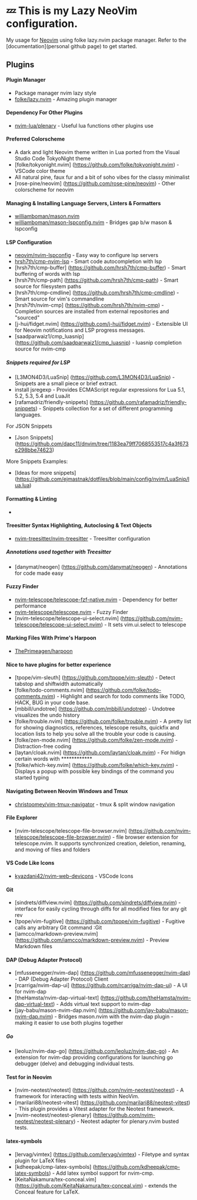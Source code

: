 # 💤 This is my Lazy NeoVim configuration.

My usage for [Neovim](https://github.com/neovim/neovim) using folke lazy.nvim package manager. 
Refer to the [documentation](personal github page) to get started.

## Plugins

#### Plugin Manager
- Package manager nvim lazy style 
- [folke/lazy.nvim](https://github.com/folke/lazy.nvim) - Amazing plugin manager

#### Dependency For Other Plugins
- [nvim-lua/plenary](https://github.com/nvim-lua/plenary.nvim) - Useful lua functions other plugins use
	
#### Preferred Colorscheme
- A dark and light Neovim theme written in Lua ported from the Visual Studio Code TokyoNight theme
- [folke/tokyonight.nvim] (https://github.com/folke/tokyonight.nvim) - VSCode color theme
- All natural pine, faux fur and a bit of soho vibes for the classy minimalist
- [rose-pine/neovim] (https://github.com/rose-pine/neovim) - Other colorscheme for neovim

#### Managing & Installing Language Servers, Linters & Formatters
- [williamboman/mason.nvim](https://github.com/williamboman/mason.nvim)
- [williamboman/mason-lspconfig.nvim](https://github.com/williamboman/mason-lspconfig.nvim) - Bridges gap b/w mason & lspconfig

#### LSP Configuration
- [neovim/nvim-lspconfig](https://github.com/neovim/nvim-lspconfig) - Easy way to configure lsp servers
- [hrsh7th/cmp-nvim-lsp](https://github.com/hrsh7th/cmp-nvim-lsp) - Smart code autocompletion with lsp
- [hrsh7th/cmp-buffer] (https://github.com/hrsh7th/cmp-buffer) - Smart buffering of words with lsp
- [hrsh7th/cmp-path] (https://github.com/hrsh7th/cmp-path) - Smart source for filesystem paths
- [hrsh7th/cmp-cmdline] (https://github.com/hrsh7th/cmp-cmdline) - Smart source for vim's commandline
- [hrsh7th/nvim-cmp] (https://github.com/hrsh7th/nvim-cmp) - Completion sources are installed from external repositories and "sourced"
- [j-hui/fidget.nvim] (https://github.com/j-hui/fidget.nvim) - Extensible UI for Neovim notifications and LSP progress messages.
- [saadparwaiz1/cmp_luasnip] (https://github.com/saadparwaiz1/cmp_luasnip) - luasnip completion source for nvim-cmp
		
##### Snippets required for LSP
- [L3MON4D3/LuaSnip] (https://github.com/L3MON4D3/LuaSnip) - Snippets are a small piece or brief extract.
- install jsregexp - Provides ECMAScript regular expressions for Lua 5.1, 5.2, 5.3, 5.4 and LuaJit
- [rafamadriz/friendly-snippets] (https://github.com/rafamadriz/friendly-snippets) - Snippets collection for a set of different programming languages.

For JSON Snippets
- [Json Snippets] (https://github.com/dapc11/dnvim/tree/1183ea79ff7068553517c4a3f673e298bbe74623)

More Snippets Examples:
- [Ideas for more snippets] (https://github.com/ejmastnak/dotfiles/blob/main/config/nvim/LuaSnip/lua.lua)

#### Formatting & Linting
- 
#### Treesitter Syntax Highlighting, Autoclosing & Text Objects
- [nvim-treesitter/nvim-treesitter](https://github.com/nvim-treesitter/nvim-treesitter) - Treesitter configuration

##### Annotations used together with Treesitter
- [danymat/neogen] (https://github.com/danymat/neogen) - Annotations for code made easy

#### Fuzzy Finder
- [nvim-telescope/telescope-fzf-native.nvim](https://github.com/nvim-telescope/telescope-fzf-native.nvim) - Dependency for better performance
- [nvim-telescope/telescope.nvim](https://github.com/nvim-telescope/telescope.nvim) - Fuzzy Finder
- [nvim-telescope/telescope-ui-select.nvim] (https://github.com/nvim-telescope/telescope-ui-select.nvim) - It sets vim.ui.select to telescope

#### Marking Files With Prime's Harpoon
- [ThePrimeagen/harpoon](https://github.com/ThePrimeagen/harpoon)

#### Nice to have plugins for better experience
- [tpope/vim-sleuth] (https://github.com/tpope/vim-sleuth) - Detect tabstop and shiftwidth automatically
- [folke/todo-comments.nvim] (https://github.com/folke/todo-comments.nvim) - Highlight and search for todo comments like TODO, HACK, BUG in your code base.
- [mbbill/undotree] (https://github.com/mbbill/undotree) - Undotree visualizes the undo history
- [folke/trouble.nvim] (https://github.com/folke/trouble.nvim) - A pretty list for showing diagnostics, references, telescope results, quickfix and location lists to help you solve all the trouble your code is causing.
- [folke/zen-mode.nvim] (https://github.com/folke/zen-mode.nvim) - Distraction-free coding
- [laytan/cloak.nvim] (https://github.com/laytan/cloak.nvim) - For hidign certain words with ************
- [folke/which-key.nvim] (https://github.com/folke/which-key.nvim) - Displays a popup with possible key bindings of the command you started typing

#### Navigating Between Neovim Windows and Tmux
- [christoomey/vim-tmux-navigator](https://github.com/christoomey/vim-tmux-navigator) - tmux & split window navigation

#### File Explorer
- [nvim-telescope/telescope-file-browser.nvim] (https://github.com/nvim-telescope/telescope-file-browser.nvim) - file browser extension for telescope.nvim. It supports synchronized creation, deletion, renaming, and moving of files and folders
  
#### VS Code Like Icons
- [kyazdani42/nvim-web-devicons](https://github.com/kyazdani42/nvim-web-devicons) - VSCode Icons

#### Git
- [sindrets/diffview.nvim] (https://github.com/sindrets/diffview.nvim) - interface for easily cycling through diffs for all modified files for any git rev
- [tpope/vim-fugitive] (https://github.com/tpope/vim-fugitive) - Fugitive calls any arbitrary Git command :Git
- [iamcco/markdown-preview.nvim] (https://github.com/iamcco/markdown-preview.nvim) - Preview Markdown files

#### DAP (Debug Adapter Protocol)
- [mfussenegger/nvim-dap] (https://github.com/mfussenegger/nvim-dap) - DAP (Debug Adapter Protocol) Client
- [rcarriga/nvim-dap-ui] (https://github.com/rcarriga/nvim-dap-ui) - A UI for nvim-dap
- [theHamsta/nvim-dap-virtual-text] (https://github.com/theHamsta/nvim-dap-virtual-text) - Adds virtual text support to nvim-dap
- [jay-babu/mason-nvim-dap.nvim] (https://github.com/jay-babu/mason-nvim-dap.nvim) - Bridges mason.nvim with the nvim-dap plugin - making it easier to use both plugins together

##### Go 
- [leoluz/nvim-dap-go] (https://github.com/leoluz/nvim-dap-go) - An extension for nvim-dap providing configurations for launching go debugger (delve) and debugging individual tests.

#### Test for in Neovim
- [nvim-neotest/neotest] (https://github.com/nvim-neotest/neotest) - A framework for interacting with tests within NeoVim.
- [marilari88/neotest-vitest] (https://github.com/marilari88/neotest-vitest) - This plugin provides a Vitest adapter for the Neotest framework.
- [nvim-neotest/neotest-plenary] (https://github.com/nvim-neotest/neotest-plenary) - Neotest adapter for plenary.nvim busted tests.

#### latex-symbols
- [lervag/vimtex] (https://github.com/lervag/vimtex) - Filetype and syntax plugin for LaTeX files
- [kdheepak/cmp-latex-symbols] (https://github.com/kdheepak/cmp-latex-symbols) - Add latex symbol support for nvim-cmp.
- [KeitaNakamura/tex-conceal.vim] (https://github.com/KeitaNakamura/tex-conceal.vim) - extends the Conceal feature for LaTeX.











